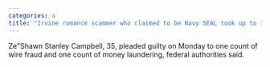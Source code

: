 ```yaml
---
categories: a
title: "Irvine romance scammer who claimed to be Navy SEAL took up to 15 million"
---
```

Ze"Shawn Stanley Campbell, 35, pleaded guilty on Monday to one count of wire fraud and one count of money laundering, federal authorities said. 